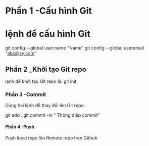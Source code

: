 # Phần 1 -Cấu hình Git
# lệnh để cấu hình Git
git config --global user.name "Name"
git config --global useremail "abc@zy.com"
## Phần 2 _Khởi tạo Git repo
lẹnh để khởi tạo Git repo là: git init
### Phần 3 -Commit
Dùng hai lệnh để thay đổi lên Git repo:

git add .
git commit -m " Thông điệp commit"
#### Phần 4 -Push
Push local repo lên Remote repo tren Github


